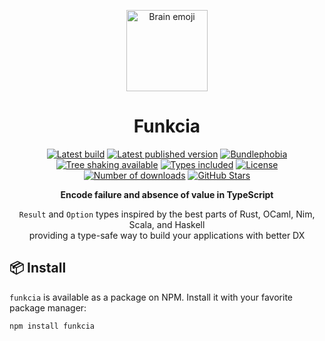 <p align="center">
  <a href="https://github.com/lukemorales/funkcia" target="\_parent"><img src="https://em-content.zobj.net/source/samsung/395/brain_1f9e0.png" alt="Brain emoji" height="130"></a>
</p>

<h1 align="center">Funkcia</h1>

<p align="center">
  <a href="https://github.com/lukemorales/funkcia/actions/workflows/tests.yml" target="\_parent"><img src="https://github.com/lukemorales/funkcia/actions/workflows/tests.yml/badge.svg?branch=main" alt="Latest build"></a>
  <a href="https://www.npmjs.com/package/funkcia" target="\_parent"><img src="https://badgen.net/npm/v/funkcia" alt="Latest published version"></a>
  <a href="https://bundlephobia.com/package/funkcia@latest" target="\_parent"><img src="https://badgen.net/bundlephobia/minzip/funkcia" alt="Bundlephobia"></a>
  <a href="https://bundlephobia.com/package/funkcia@latest" target="\_parent"><img src="https://badgen.net/bundlephobia/tree-shaking/funkcia" alt="Tree shaking available"></a>
  <a href="https://github.com/lukemorales/funkcia" target="\_parent"><img src="https://badgen.net/npm/types/funkcia" alt="Types included"></a>
  <a href="https://www.npmjs.com/package/funkcia" target="\_parent"><img src="https://badgen.net/npm/license/funkcia" alt="License"></a>
  <a href="https://www.npmjs.com/package/funkcia" target="\_parent"><img src="https://badgen.net/npm/dt/funkcia" alt="Number of downloads"></a>
  <a href="https://github.com/lukemorales/funkcia" target="\_parent"><img src="https://img.shields.io/github/stars/lukemorales/funkcia.svg?style=social&amp;label=Star" alt="GitHub Stars"></a>
</p>

<p align="center">
  <strong>Encode failure and absence of value in TypeScript</strong>
</p>

<p align="center">
  <code>Result</code> and <code>Option</code> types inspired by the best parts of Rust, OCaml, Nim, Scala, and Haskell
  <br> providing a type-safe way to build your applications with better DX
</p>

## 📦 Install
`funkcia` is available as a package on NPM. Install it with your favorite package manager:

```dircolors
npm install funkcia
```
